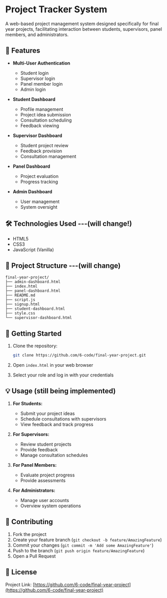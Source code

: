 # Project Tracker System

A web-based project management system designed specifically for final year projects, facilitating interaction between students, supervisors, panel members, and administrators.

## 🌟 Features

- **Multi-User Authentication**
  - Student login
  - Supervisor login
  - Panel member login
  - Admin login

- **Student Dashboard**
  - Profile management
  - Project idea submission
  - Consultation scheduling
  - Feedback viewing

- **Supervisor Dashboard**
  - Student project review
  - Feedback provision
  - Consultation management

- **Panel Dashboard**
  - Project evaluation
  - Progress tracking

- **Admin Dashboard**
  - User management
  - System oversight

## 🛠️ Technologies Used ---(will change!)

- HTML5
- CSS3
- JavaScript (Vanilla)

## 📁 Project Structure ---(will change)

```
final-year-project/
├── admin-dashboard.html
├── index.html
├── panel-dashboard.html
├── README.md
├── script.js
├── signup.html
├── student-dashboard.html
├── style.css
└── supervisor-dashboard.html
```

## 🚀 Getting Started

1. Clone the repository:
   ```bash
   git clone https://github.com/6-code/final-year-project.git
   ```

2. Open `index.html` in your web browser

3. Select your role and log in with your credentials

## 💡 Usage (still being implemented)

1. **For Students:**
   - Submit your project ideas
   - Schedule consultations with supervisors
   - View feedback and track progress

2. **For Supervisors:**
   - Review student projects
   - Provide feedback
   - Manage consultation schedules

3. **For Panel Members:**
   - Evaluate project progress
   - Provide assessments

4. **For Administrators:**
   - Manage user accounts
   - Overview system operations

## 👥 Contributing

1. Fork the project
2. Create your feature branch (`git checkout -b feature/AmazingFeature`)
3. Commit your changes (`git commit -m 'Add some AmazingFeature'`)
4. Push to the branch (`git push origin feature/AmazingFeature`)
5. Open a Pull Request

## 📝 License





Project Link: [https://github.com/6-code/final-year-project](https://github.com/6-code/final-year-project)
